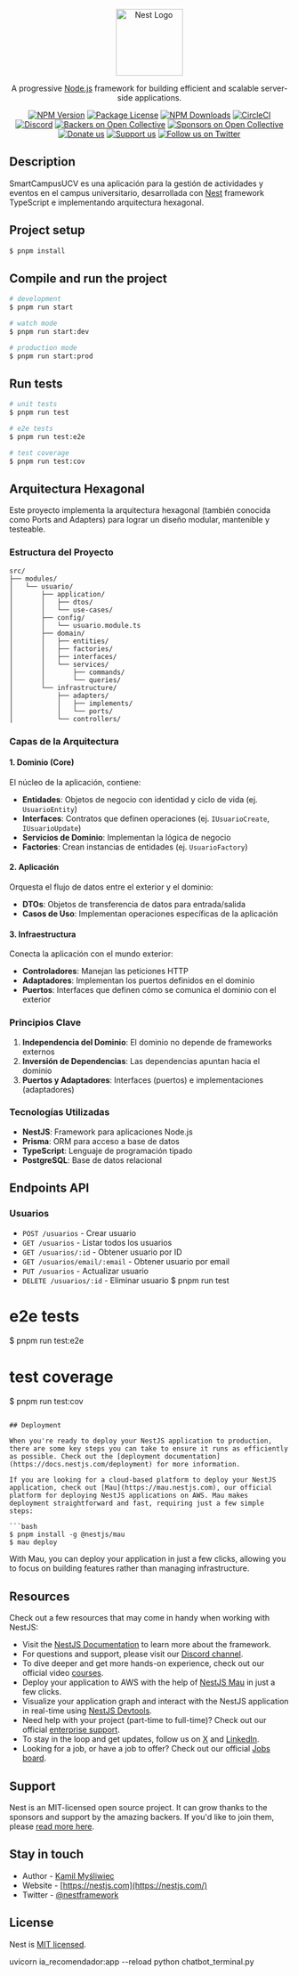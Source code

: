<p align="center">
  <a href="http://nestjs.com/" target="blank"><img src="https://nestjs.com/img/logo-small.svg" width="120" alt="Nest Logo" /></a>
</p>

[circleci-image]: https://img.shields.io/circleci/build/github/nestjs/nest/master?token=abc123def456
[circleci-url]: https://circleci.com/gh/nestjs/nest

  <p align="center">A progressive <a href="http://nodejs.org" target="_blank">Node.js</a> framework for building efficient and scalable server-side applications.</p>
    <p align="center">
<a href="https://www.npmjs.com/~nestjscore" target="_blank"><img src="https://img.shields.io/npm/v/@nestjs/core.svg" alt="NPM Version" /></a>
<a href="https://www.npmjs.com/~nestjscore" target="_blank"><img src="https://img.shields.io/npm/l/@nestjs/core.svg" alt="Package License" /></a>
<a href="https://www.npmjs.com/~nestjscore" target="_blank"><img src="https://img.shields.io/npm/dm/@nestjs/common.svg" alt="NPM Downloads" /></a>
<a href="https://circleci.com/gh/nestjs/nest" target="_blank"><img src="https://img.shields.io/circleci/build/github/nestjs/nest/master" alt="CircleCI" /></a>
<a href="https://discord.gg/G7Qnnhy" target="_blank"><img src="https://img.shields.io/badge/discord-online-brightgreen.svg" alt="Discord"/></a>
<a href="https://opencollective.com/nest#backer" target="_blank"><img src="https://opencollective.com/nest/backers/badge.svg" alt="Backers on Open Collective" /></a>
<a href="https://opencollective.com/nest#sponsor" target="_blank"><img src="https://opencollective.com/nest/sponsors/badge.svg" alt="Sponsors on Open Collective" /></a>
  <a href="https://paypal.me/kamilmysliwiec" target="_blank"><img src="https://img.shields.io/badge/Donate-PayPal-ff3f59.svg" alt="Donate us"/></a>
    <a href="https://opencollective.com/nest#sponsor"  target="_blank"><img src="https://img.shields.io/badge/Support%20us-Open%20Collective-41B883.svg" alt="Support us"></a>
  <a href="https://twitter.com/nestframework" target="_blank"><img src="https://img.shields.io/twitter/follow/nestframework.svg?style=social&label=Follow" alt="Follow us on Twitter"></a>
</p>
  <!--[![Backers on Open Collective](https://opencollective.com/nest/backers/badge.svg)](https://opencollective.com/nest#backer)
  [![Sponsors on Open Collective](https://opencollective.com/nest/sponsors/badge.svg)](https://opencollective.com/nest#sponsor)-->

## Description

SmartCampusUCV es una aplicación para la gestión de actividades y eventos en el campus universitario, desarrollada con [Nest](https://github.com/nestjs/nest) framework TypeScript e implementando arquitectura hexagonal.

## Project setup

```bash
$ pnpm install
```

## Compile and run the project

```bash
# development
$ pnpm run start

# watch mode
$ pnpm run start:dev

# production mode
$ pnpm run start:prod
```

## Run tests

```bash
# unit tests
$ pnpm run test

# e2e tests
$ pnpm run test:e2e

# test coverage
$ pnpm run test:cov
```

## Arquitectura Hexagonal

Este proyecto implementa la arquitectura hexagonal (también conocida como Ports and Adapters) para lograr un diseño modular, mantenible y testeable.

### Estructura del Proyecto

```
src/
├── modules/
│   └── usuario/
│       ├── application/
│       │   ├── dtos/
│       │   └── use-cases/
│       ├── config/
│       │   └── usuario.module.ts
│       ├── domain/
│       │   ├── entities/
│       │   ├── factories/
│       │   ├── interfaces/
│       │   └── services/
│       │       ├── commands/
│       │       └── queries/
│       └── infrastructure/
│           ├── adapters/
│           │   ├── implements/
│           │   └── ports/
│           └── controllers/
```

### Capas de la Arquitectura

#### 1. Dominio (Core)

El núcleo de la aplicación, contiene:

- **Entidades**: Objetos de negocio con identidad y ciclo de vida (ej. `UsuarioEntity`)
- **Interfaces**: Contratos que definen operaciones (ej. `IUsuarioCreate`, `IUsuarioUpdate`)
- **Servicios de Dominio**: Implementan la lógica de negocio
- **Factories**: Crean instancias de entidades (ej. `UsuarioFactory`)

#### 2. Aplicación

Orquesta el flujo de datos entre el exterior y el dominio:

- **DTOs**: Objetos de transferencia de datos para entrada/salida
- **Casos de Uso**: Implementan operaciones específicas de la aplicación

#### 3. Infraestructura

Conecta la aplicación con el mundo exterior:

- **Controladores**: Manejan las peticiones HTTP
- **Adaptadores**: Implementan los puertos definidos en el dominio
- **Puertos**: Interfaces que definen cómo se comunica el dominio con el exterior

### Principios Clave

1. **Independencia del Dominio**: El dominio no depende de frameworks externos
2. **Inversión de Dependencias**: Las dependencias apuntan hacia el dominio
3. **Puertos y Adaptadores**: Interfaces (puertos) e implementaciones (adaptadores)

### Tecnologías Utilizadas

- **NestJS**: Framework para aplicaciones Node.js
- **Prisma**: ORM para acceso a base de datos
- **TypeScript**: Lenguaje de programación tipado
- **PostgreSQL**: Base de datos relacional

## Endpoints API

### Usuarios

- `POST /usuarios` - Crear usuario
- `GET /usuarios` - Listar todos los usuarios
- `GET /usuarios/:id` - Obtener usuario por ID
- `GET /usuarios/email/:email` - Obtener usuario por email
- `PUT /usuarios` - Actualizar usuario
- `DELETE /usuarios/:id` - Eliminar usuario
$ pnpm run test

# e2e tests
$ pnpm run test:e2e

# test coverage
$ pnpm run test:cov
```

## Deployment

When you're ready to deploy your NestJS application to production, there are some key steps you can take to ensure it runs as efficiently as possible. Check out the [deployment documentation](https://docs.nestjs.com/deployment) for more information.

If you are looking for a cloud-based platform to deploy your NestJS application, check out [Mau](https://mau.nestjs.com), our official platform for deploying NestJS applications on AWS. Mau makes deployment straightforward and fast, requiring just a few simple steps:

```bash
$ pnpm install -g @nestjs/mau
$ mau deploy
```

With Mau, you can deploy your application in just a few clicks, allowing you to focus on building features rather than managing infrastructure.

## Resources

Check out a few resources that may come in handy when working with NestJS:

- Visit the [NestJS Documentation](https://docs.nestjs.com) to learn more about the framework.
- For questions and support, please visit our [Discord channel](https://discord.gg/G7Qnnhy).
- To dive deeper and get more hands-on experience, check out our official video [courses](https://courses.nestjs.com/).
- Deploy your application to AWS with the help of [NestJS Mau](https://mau.nestjs.com) in just a few clicks.
- Visualize your application graph and interact with the NestJS application in real-time using [NestJS Devtools](https://devtools.nestjs.com).
- Need help with your project (part-time to full-time)? Check out our official [enterprise support](https://enterprise.nestjs.com).
- To stay in the loop and get updates, follow us on [X](https://x.com/nestframework) and [LinkedIn](https://linkedin.com/company/nestjs).
- Looking for a job, or have a job to offer? Check out our official [Jobs board](https://jobs.nestjs.com).

## Support

Nest is an MIT-licensed open source project. It can grow thanks to the sponsors and support by the amazing backers. If you'd like to join them, please [read more here](https://docs.nestjs.com/support).

## Stay in touch

- Author - [Kamil Myśliwiec](https://twitter.com/kammysliwiec)
- Website - [https://nestjs.com](https://nestjs.com/)
- Twitter - [@nestframework](https://twitter.com/nestframework)

## License

Nest is [MIT licensed](https://github.com/nestjs/nest/blob/master/LICENSE).


uvicorn ia_recomendador:app --reload
python chatbot_terminal.py